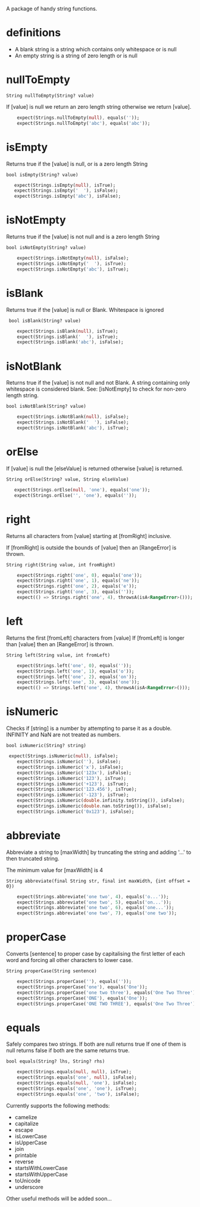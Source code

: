 A package of handy string functions.



# definitions

* A blank string is a string which contains only whitespace or is null
* An empty string is a string of zero length or is null


# nullToEmpty

`String nullToEmpty(String? value)`

If [value] is null we return an zero length string otherwise we return [value].

```dart
    expect(Strings.nullToEmpty(null), equals(''));
    expect(Strings.nullToEmpty('abc'), equals('abc'));
```

# isEmpty
Returns true if the [value] is null, or is a zero length String

`bool isEmpty(String? value)`

```dart
   expect(Strings.isEmpty(null), isTrue);
   expect(Strings.isEmpty('  '), isFalse);
   expect(Strings.isEmpty('abc'), isFalse);
```

# isNotEmpty

Returns true if the [value] is not null and is a zero length String

`bool isNotEmpty(String? value)`

```dart
    expect(Strings.isNotEmpty(null), isFalse);
    expect(Strings.isNotEmpty('  '), isTrue);
    expect(Strings.isNotEmpty('abc'), isTrue);
```    

# isBlank

Returns true if the [value] is null or Blank.
Whitespace is ignored

` bool isBlank(String? value)`

```dart
    expect(Strings.isBlank(null), isTrue);
    expect(Strings.isBlank('  '), isTrue);
    expect(Strings.isBlank('abc'), isFalse);
```

# isNotBlank

Returns true if the [value] is not null and not Blank.
A string containing only whitespace is considered blank.
See: [isNotEmpty] to check for non-zero length string.

`bool isNotBlank(String? value)`

```dart
    expect(Strings.isNotBlank(null), isFalse);
    expect(Strings.isNotBlank('  '), isFalse);
    expect(Strings.isNotBlank('abc'), isTrue);
```

# orElse

If [value] is null the [elseValue] is returned
otherwise [value] is returned.

`String orElse(String? value, String elseValue)`

```dart
   expect(Strings.orElse(null, 'one'), equals('one'));
   expect(Strings.orElse('', 'one'), equals(''));
```


# right
Returns all characters from [value] starting at [fromRight] inclusive.

If [fromRight] is outside the bounds of [value] then an
[RangeError] is thrown.

`String right(String value, int fromRight)`

```dart
    expect(Strings.right('one', 0), equals('one'));
    expect(Strings.right('one', 1), equals('ne'));
    expect(Strings.right('one', 2), equals('e'));
    expect(Strings.right('one', 3), equals(''));
    expect(() => Strings.right('one', 4), throwsA(isA<RangeError>()));

```


# left
Returns the first [fromLeft] characters from [value]
If [fromLeft] is longer than [value] then an
[RangeError] is thrown.

`String left(String value, int fromLeft)`

```dart
    expect(Strings.left('one', 0), equals(''));
    expect(Strings.left('one', 1), equals('o'));
    expect(Strings.left('one', 2), equals('on'));
    expect(Strings.left('one', 3), equals('one'));
    expect(() => Strings.left('one', 4), throwsA(isA<RangeError>()));
```

# isNumeric

Checks if [string] is a number by attempting to parse it
as a double.
INFINITY and NaN are not treated as numbers.

`bool isNumeric(String? string)`

```dart
 expect(Strings.isNumeric(null), isFalse);
    expect(Strings.isNumeric(''), isFalse);
    expect(Strings.isNumeric('x'), isFalse);
    expect(Strings.isNumeric('123x'), isFalse);
    expect(Strings.isNumeric('123'), isTrue);
    expect(Strings.isNumeric('+123'), isTrue);
    expect(Strings.isNumeric('123.456'), isTrue);
    expect(Strings.isNumeric('-123'), isTrue);
    expect(Strings.isNumeric(double.infinity.toString()), isFalse);
    expect(Strings.isNumeric(double.nan.toString()), isFalse);
    expect(Strings.isNumeric('0x123'), isFalse);
```


# abbreviate

Abbreviate a string to [maxWidth] by truncating the
string and adding '...' to then truncated string.

The minimum value for [maxWidth] is 4

`String abbreviate(final String str, final int maxWidth, {int offset = 0})`

```dart
    expect(Strings.abbreviate('one two', 4), equals('o...'));
    expect(Strings.abbreviate('one two', 5), equals('on...'));
    expect(Strings.abbreviate('one two', 6), equals('one...'));
    expect(Strings.abbreviate('one two', 7), equals('one two'));
```   

# properCase

Converts [sentence] to proper case by capitalising
the first letter of each word and forcing all other characters to lower case.

`String properCase(String sentence)`

```dart
    expect(Strings.properCase(''), equals(''));
    expect(Strings.properCase('one'), equals('One'));
    expect(Strings.properCase('one two three'), equals('One Two Three'));
    expect(Strings.properCase('ONE'), equals('One'));
    expect(Strings.properCase('ONE TWO THREE'), equals('One Two Three'));

```

# equals

Safely compares two strings.
If both are null returns true
If one of them is null returns false
if both are the same returns true.
  
`bool equals(String? lhs, String? rhs)`

```dart
    expect(Strings.equals(null, null), isTrue);
    expect(Strings.equals('one', null), isFalse);
    expect(Strings.equals(null, 'one'), isFalse);
    expect(Strings.equals('one', 'one'), isTrue);
    expect(Strings.equals('one', 'two'), isFalse);
```



Currently supports the following methods:

- camelize
- capitalize
- escape
- isLowerCase
- isUpperCase
- join
- printable
- reverse
- startsWithLowerCase
- startsWithUpperCase
- toUnicode
- underscore

Other useful methods will be added soon...






